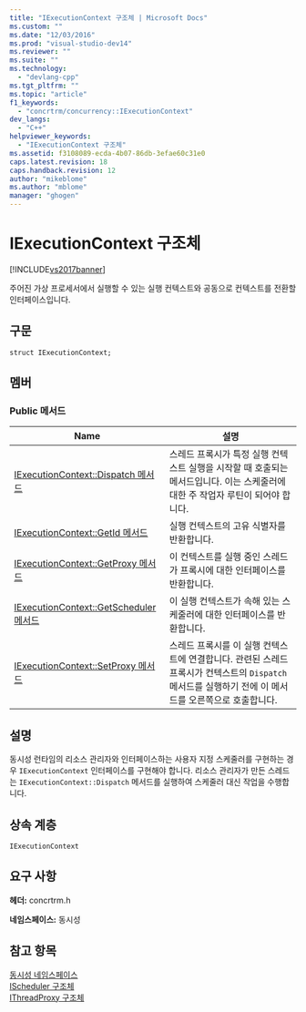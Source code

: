 ```yaml
---
title: "IExecutionContext 구조체 | Microsoft Docs"
ms.custom: ""
ms.date: "12/03/2016"
ms.prod: "visual-studio-dev14"
ms.reviewer: ""
ms.suite: ""
ms.technology: 
  - "devlang-cpp"
ms.tgt_pltfrm: ""
ms.topic: "article"
f1_keywords: 
  - "concrtrm/concurrency::IExecutionContext"
dev_langs: 
  - "C++"
helpviewer_keywords: 
  - "IExecutionContext 구조체"
ms.assetid: f3108089-ecda-4b07-86db-3efae60c31e0
caps.latest.revision: 18
caps.handback.revision: 12
author: "mikeblome"
ms.author: "mblome"
manager: "ghogen"
---
```

# IExecutionContext 구조체
[!INCLUDE[vs2017banner](../../../assembler/inline/includes/vs2017banner.md)]

주어진 가상 프로세서에서 실행할 수 있는 실행 컨텍스트와 공동으로 컨텍스트를 전환할 인터페이스입니다.  
  
## 구문  
  
```  
struct IExecutionContext;  
```  
  
## 멤버  
  
### Public 메서드  
  
|Name|설명|  
|----------|--------|  
|[IExecutionContext::Dispatch 메서드](../Topic/IExecutionContext::Dispatch%20Method.md)|스레드 프록시가 특정 실행 컨텍스트 실행을 시작할 때 호출되는 메서드입니다.  이는 스케줄러에 대한 주 작업자 루틴이 되어야 합니다.|  
|[IExecutionContext::GetId 메서드](../Topic/IExecutionContext::GetId%20Method.md)|실행 컨텍스트의 고유 식별자를 반환합니다.|  
|[IExecutionContext::GetProxy 메서드](../Topic/IExecutionContext::GetProxy%20Method.md)|이 컨텍스트를 실행 중인 스레드가 프록시에 대한 인터페이스를 반환합니다.|  
|[IExecutionContext::GetScheduler 메서드](../Topic/IExecutionContext::GetScheduler%20Method.md)|이 실행 컨텍스트가 속해 있는 스케줄러에 대한 인터페이스를 반환합니다.|  
|[IExecutionContext::SetProxy 메서드](../Topic/IExecutionContext::SetProxy%20Method.md)|스레드 프록시를 이 실행 컨텍스트에 연결합니다.  관련된 스레드 프록시가 컨텍스트의 `Dispatch` 메서드를 실행하기 전에 이 메서드를 오른쪽으로 호출합니다.|  
  
## 설명  
 동시성 런타임의 리소스 관리자와 인터페이스하는 사용자 지정 스케줄러를 구현하는 경우 `IExecutionContext` 인터페이스를 구현해야 합니다.  리소스 관리자가 만든 스레드는 `IExecutionContext::Dispatch` 메서드를 실행하여 스케줄러 대신 작업을 수행합니다.  
  
## 상속 계층  
 `IExecutionContext`  
  
## 요구 사항  
 **헤더:** concrtrm.h  
  
 **네임스페이스:** 동시성  
  
## 참고 항목  
 [동시성 네임스페이스](../../../parallel/concrt/reference/concurrency-namespace.md)   
 [IScheduler 구조체](../../../parallel/concrt/reference/ischeduler-structure.md)   
 [IThreadProxy 구조체](../../../parallel/concrt/reference/ithreadproxy-structure.md)